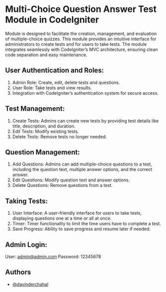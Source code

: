 # Multi-Choice Question Answer Test Module in CodeIgniter

Module is designed to facilitate the creation, management, and evaluation of multiple-choice quizzes. This module provides an intuitive interface for administrators to create tests and for users to take tests. The module integrates seamlessly with CodeIgniter’s MVC architecture, ensuring clean code separation and easy maintenance.

## User Authentication and Roles:

1. Admin Role: Create, edit, delete tests and questions.
2. User Role: Take tests and view results.
3. Integration with CodeIgniter’s authentication system for secure access.

## Test Management:

1. Create Tests: Admins can create new tests by providing test details like title, description, and duration.
2. Edit Tests: Modify existing tests.
3. Delete Tests: Remove tests no longer needed.

## Question Management:

1. Add Questions: Admins can add multiple-choice questions to a test, including the question text, multiple answer options, and the correct answer.
2. Edit Questions: Modify question text and answer options.
3. Delete Questions: Remove questions from a test.

## Taking Tests:

1. User Interface: A user-friendly interface for users to take tests, displaying questions one at a time or all at once.
2. Timer: Timer functionality to limit the time users have to complete a test.
3. Save Progress: Ability to save progress and resume later if needed.

## Admin Login:

User: admin@admin.com
Password: 12345678

## Authors

-   [@davinderchahal](https://www.github.com/davinderchahal)
